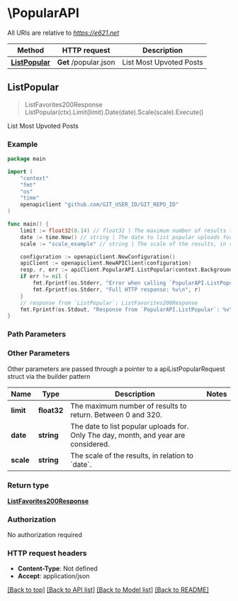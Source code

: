# \PopularAPI

All URIs are relative to *https://e621.net*

Method | HTTP request | Description
------------- | ------------- | -------------
[**ListPopular**](PopularAPI.md#ListPopular) | **Get** /popular.json | List Most Upvoted Posts



## ListPopular

> ListFavorites200Response ListPopular(ctx).Limit(limit).Date(date).Scale(scale).Execute()

List Most Upvoted Posts

### Example

```go
package main

import (
	"context"
	"fmt"
	"os"
    "time"
	openapiclient "github.com/GIT_USER_ID/GIT_REPO_ID"
)

func main() {
	limit := float32(8.14) // float32 | The maximum number of results to return. Between 0 and 320. (optional)
	date := time.Now() // string | The date to list popular uploads for. Only The day, month, and year are considered. (optional)
	scale := "scale_example" // string | The scale of the results, in relation to `date`. (optional)

	configuration := openapiclient.NewConfiguration()
	apiClient := openapiclient.NewAPIClient(configuration)
	resp, r, err := apiClient.PopularAPI.ListPopular(context.Background()).Limit(limit).Date(date).Scale(scale).Execute()
	if err != nil {
		fmt.Fprintf(os.Stderr, "Error when calling `PopularAPI.ListPopular``: %v\n", err)
		fmt.Fprintf(os.Stderr, "Full HTTP response: %v\n", r)
	}
	// response from `ListPopular`: ListFavorites200Response
	fmt.Fprintf(os.Stdout, "Response from `PopularAPI.ListPopular`: %v\n", resp)
}
```

### Path Parameters



### Other Parameters

Other parameters are passed through a pointer to a apiListPopularRequest struct via the builder pattern


Name | Type | Description  | Notes
------------- | ------------- | ------------- | -------------
 **limit** | **float32** | The maximum number of results to return. Between 0 and 320. | 
 **date** | **string** | The date to list popular uploads for. Only The day, month, and year are considered. | 
 **scale** | **string** | The scale of the results, in relation to &#x60;date&#x60;. | 

### Return type

[**ListFavorites200Response**](ListFavorites200Response.md)

### Authorization

No authorization required

### HTTP request headers

- **Content-Type**: Not defined
- **Accept**: application/json

[[Back to top]](#) [[Back to API list]](../README.md#documentation-for-api-endpoints)
[[Back to Model list]](../README.md#documentation-for-models)
[[Back to README]](../README.md)

